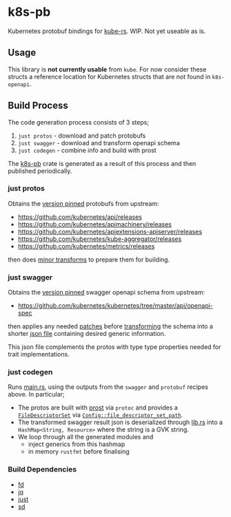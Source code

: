 # k8s-pb

Kubernetes protobuf bindings for [kube-rs](https://github.com/kube-rs).
WIP. Not yet useable as is.

## Usage
This library is **not currently usable** from `kube`.
For now consider these structs a reference location for Kubernetes structs that are not found in `k8s-openapi`.

## Build Process
The code generation process consists of 3 steps;

1. `just protos` - download and patch protobufs
2. `just swagger` - download and transform openapi schema
3. `just codegen` - combine info and build with prost

The [k8s-pb](https://github.com/kube-rs/k8s-pb/tree/main/k8s-pb) crate is generated as a result of this process and then published periodically.

### just protos
Obtains the [version pinned](https://github.com/kube-rs/k8s-pb/blob/main/justfile#L1) protobufs from upstream:

- https://github.com/kubernetes/api/releases
- https://github.com/kubernetes/apimachinery/releases
- https://github.com/kubernetes/apiextensions-apiserver/releases
- https://github.com/kubernetes/kube-aggregator/releases
- https://github.com/kubernetes/metrics/releases

then does [minor transforms](https://github.com/kube-rs/k8s-pb/blob/main/justfile#L19-L34) to prepare them for building.

### just swagger
Obtains the [version pinned](https://github.com/kube-rs/k8s-pb/blob/main/justfile#L1) swagger openapi schema from upstream:

- https://github.com/kubernetes/kubernetes/tree/master/api/openapi-spec

then applies any needed [patches](https://github.com/kube-rs/k8s-pb/tree/main/k8s-pb-codegen/openapi/patches) before [transforming](https://github.com/kube-rs/k8s-pb/blob/main/k8s-pb-codegen/openapi/transform.jq) the schema into a shorter [json file](https://github.com/kube-rs/k8s-pb/blob/main/k8s-pb-codegen/openapi/transformed.json) containing desired generic information.

This json file complements the protos with type type properties needed for trait implementations.

### just codegen
Runs [main.rs](https://github.com/kube-rs/k8s-pb/blob/main/k8s-pb-codegen/src/main.rs), using the outputs from the `swagger` and `protobuf` recipes above. In particular;

- The protos are built with [prost](https://github.com/tokio-rs/prost) via `protoc` and provides a [`FileDescriptorSet`](https://docs.rs/prost-types/latest/prost_types/struct.FileDescriptorSet.html) via [`Config::file_descriptor_set_path`](https://docs.rs/prost-build/latest/prost_build/struct.Config.html#method.file_descriptor_set_path).
- The transformed swagger result json is deserialized through [lib.rs](https://github.com/kube-rs/k8s-pb/blob/main/k8s-pb-codegen/src/lib.rs) into a `HashMap<String, Resource>` where the string is a GVK string.
- We loop through all the generated modules and
  * inject generics from this hashmap
  * in memory `rustfmt` before finalising

### Build Dependencies

- [fd](https://github.com/sharkdp/fd)
- [jq](https://stedolan.github.io/jq/)
- [just](https://github.com/casey/just)
- [sd](https://github.com/chmln/sd)
